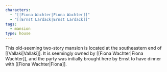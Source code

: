 ```yaml
---
characters:
  - "[[Fiona Wachter|Fiona Wachter]]"
  - "[[Ernst Lardack|Ernst Lardack]]"
tags:
  - mansion
type: house
---
```



This old-seeming two-story mansion is located at the southeastern end of [[Vallaki|Vallaki]]. It is seemingly owned by [[Fiona Wachter|Fiona Wachter]], and the party was initially brought here by Ernst to have dinner with [[Fiona Wachter|Fiona]].
